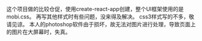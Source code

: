 
这个项目做的比较仓促，使用create-react-app创建，整个UI框架使用的是mobi.css。
再写其他样式时有些问题，没来得及解决。
css3样式写的不多，敬请见谅。
本人的photoshop软件由于损坏，故无法对图片进行处理，导致页面上的图片在大屏幕时，失真。
